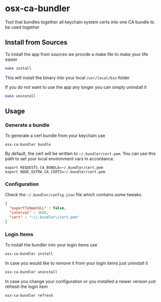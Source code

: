 # osx-ca-bundler

Tool that bundles together all keychain system certs into one CA bundle to be used together

## Install from Sources

To install the app from sources we provide a make file to make your life easier

```sh
make install
```

This will install the binary into your local `/usr/local/bin` folder

If you do not want to use the app any longer you can simply uninstall it

```sh
make uninstall
```

## Usage

### Generate a bundle
To generate a cert bundle from your keychain use

```shell
osx-ca-bundler bundle
```

By default, the cert will be written to `~/.bundler/cert.pem`. You can use this path to set your local environment vars in accordance.

```shell
export REQUESTS_CA_BUNDLE=~/.bundler/cert.pem
export NODE_EXTRA_CA_CERTS=~/.bundler/cert.pem
```

### Configuration

Check the `~/.bundler/config.json` file which contains some tweaks.

```json
{
  "exportToOpenSLL" : false,
  "interval" : 3600,
  "cert" : "~\/.bundler\/cert.pem"
}
```

### Login Items

To install the bundler into your login items use

```sh
osx-ca-bundler install
```

In case you would like to remove it from your login items just uninstall it

```sh
osx-ca-bundler uninstall
```

In case you change your configuration or you installed a newer version just refresh the login item

```sh
osx-ca-bundler refresh
```
